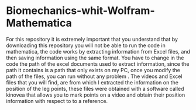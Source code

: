 # Biomechanics-whit-Wolfram-Mathematica
For this repository it is extremely important that you understand that by downloading this repository you will not be able to run the code in mathematica, the code works by extracting information from Excel files, and then saving information using the same format.
You have to change in the code the path of the excel documents used to extract information, since the path it contains is a path that only exists on my PC, once you modify the path of the files, you can run without any problem .
The videos and Excel files that you will find, are from which I extracted the information on the position of the leg points, these files were obtained with a software called kinovea that allows you to mark points on a video and obtain their position information with respect to to a reference.
